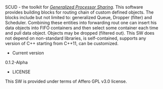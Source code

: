 SCUD - the toolkit for [_Generalized Processor Sharing_](https://en.wikipedia.org/wiki/Generalized_processor_sharing). 
This software provides building blocks for routing chain of custom defined objects. 
The blocks include but not limited to: generalized Queue, Dropper (filter) and Scheduler. 
Combining these entities into forwarding rout one can insert his data objects into FIFO containers and then select some container each time and pull data object. 
Objects may be dropped (filtered out). This SW does not depend on non-standard libraries, is self-contained, supports any version of C++ starting from C++11, can be customized.

* Current version

0.1.2-Alpha

* LICENSE

This SW is provided under terms of Affero GPL v3.0 license.

